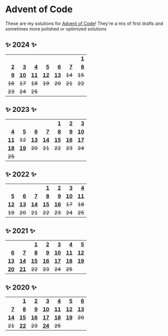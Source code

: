 # Advent of Code

These are my solutions for [Advent of Code][AoC]! They're a mix of first drafts and
sometimes more polished or optimized solutions

[AoC]: https://adventofcode.com/

## ✨ 2024 ✨

|                 |                 |                 |                 |                 |                 |                 |
| --------------: | --------------: | --------------: | --------------: | --------------: | --------------: | --------------: |
|                 |                 |                 |                 |                 |                 |  **[1][24-1]**  |
|  **[2][24-2]**  |  **[3][24-3]**  |  **[4][24-4]**  |  **[5][24-5]**  |  **[6][24-6]**  |  **[7][24-7]**  |  **[8][24-8]**  |
|  **[9][24-9]**  | **[10][24-10]** | **[11][24-11]** | **[12][24-12]** | **[13][24-13]** |  ~~14~~         |  ~~15~~         |
|  ~~16~~         |  ~~17~~         |  ~~18~~         |  ~~19~~         |  ~~20~~         |  ~~21~~         |  ~~22~~         |
|  ~~23~~         |  ~~24~~         |  ~~25~~         |                 |                 |                 |                 |

[24-1]: 2024/src/day1.rs
[24-2]: 2024/src/day2.rs
[24-3]: 2024/src/day3.rs
[24-4]: 2024/src/day4.rs
[24-5]: 2024/src/day5.rs
[24-6]: 2024/src/day6.rs
[24-7]: 2024/src/day7.rs
[24-8]: 2024/src/day8.rs
[24-9]: 2024/src/day9.rs
[24-10]: 2024/src/day10.rs
[24-11]: 2024/src/day11.rs
[24-12]: 2024/src/day12.rs
[24-13]: 2024/src/day13.rs

## ✨ 2023 ✨

|                 |                 |                 |                 |                 |                 |                 |
| --------------: | --------------: | --------------: | --------------: | --------------: | --------------: | --------------: |
|                 |                 |                 |                 |  **[1][23-1]**  |  **[2][23-2]**  |  **[3][23-3]**  |
|  **[4][23-4]**  |  **[5][23-5]**  |  **[6][23-6]**  |  **[7][23-7]**  |  **[8][23-8]**  |  **[9][23-9]**  | **[10][23-10]** |
| **[11][23-11]** |  ~~12~~         | **[13][23-13]** | **[14][23-14]** | **[15][23-15]** | **[16][23-16]** | **[17][23-17]** |
| **[18][23-18]** | **[19][23-19]** |  ~~20~~         |  ~~21~~         |  ~~22~~         |  ~~23~~         |  ~~24~~         |
|  ~~25~~         |                 |                 |                 |                 |                 |                 |

[23-1]: 2023/src/bin/day-1.rs
[23-2]: 2023/src/bin/day-2.rs
[23-3]: 2023/src/bin/day-3.rs
[23-4]: 2023/src/bin/day-4.rs
[23-5]: 2023/src/bin/day-5.rs
[23-6]: 2023/src/bin/day-6.rs
[23-7]: 2023/src/bin/day-7.rs
[23-8]: 2023/src/bin/day-8.rs
[23-9]: 2023/src/bin/day-9.rs
[23-10]: 2023/src/bin/day-10.rs
[23-11]: 2023/src/bin/day-11.rs
[23-13]: 2023/src/bin/day-13.rs
[23-14]: 2023/src/bin/day-14.rs
[23-15]: 2023/src/bin/day-15.rs
[23-16]: 2023/src/bin/day-16.rs
[23-17]: 2023/src/bin/day-17.rs
[23-18]: 2023/src/bin/day-18.rs
[23-19]: 2023/src/bin/day-19.rs

## ✨ 2022 ✨

|                 |                 |                 |                 |                 |                 |                 |
| --------------: | --------------: | --------------: | --------------: | --------------: | --------------: | --------------: |
|                 |                 |                 |  **[1][22-1]**  |  **[2][22-2]**  |  **[3][22-3]**  |  **[4][22-4]**  |
|  **[5][22-5]**  |  **[6][22-6]**  |  **[7][22-7]**  |  **[8][22-8]**  |  **[9][22-9]**  | **[10][22-10]** | **[11][22-11]** |
| **[12][22-12]** | **[13][22-13]** | **[14][22-14]** | **[15][22-15]** | **[16][22-16]** |  ~~17~~         |  ~~18~~         |
|  ~~19~~         |  ~~20~~         |  ~~21~~         |  ~~22~~         |  ~~23~~         |  ~~24~~         |  ~~25~~         |

[22-1]: 2022/src/bin/day-1.rs
[22-2]: 2022/src/bin/day-2.rs
[22-3]: 2022/src/bin/day-3.rs
[22-4]: 2022/src/bin/day-4.rs
[22-5]: 2022/src/bin/day-5.rs
[22-6]: 2022/src/bin/day-6.rs
[22-7]: 2022/src/bin/day-7.rs
[22-8]: 2022/src/bin/day-8.rs
[22-9]: 2022/src/bin/day-9.rs
[22-10]: 2022/src/bin/day-10.rs
[22-11]: 2022/src/bin/day-11.rs
[22-12]: 2022/src/bin/day-12.rs
[22-13]: 2022/src/bin/day-13.rs
[22-14]: 2022/src/bin/day-14.rs
[22-15]: 2022/src/bin/day-15.rs
[22-16]: 2022/src/bin/day-16.rs

## ✨ 2021 ✨

|                 |                 |                 |                 |                 |                 |                 |
| --------------: | --------------: | --------------: | --------------: | --------------: | --------------: | --------------: |
|                 |                 |  **[1][21-1]**  |  **[2][21-2]**  |  **[3][21-3]**  |  **[4][21-4]**  |  **[5][21-5]**  |
|  **[6][21-6]**  |  **[7][21-7]**  |  **[8][21-8]**  |  **[9][21-9]**  | **[10][21-10]** | **[11][21-11]** | **[12][21-12]** |
| **[13][21-13]** | **[14][21-14]** | **[15][21-15]** | **[16][21-16]** | **[17][21-17]** | **[18][21-18]** | **[19][21-19]** |
| **[20][21-20]** | **[21][21-21]** |  ~~22~~         |  ~~23~~         |  ~~24~~         |  ~~25~~         |                 |

[21-1]: 2021/src/bin/day-1.rs
[21-2]: 2021/src/bin/day-2.rs
[21-3]: 2021/src/bin/day-3.rs
[21-4]: 2021/src/bin/day-4.rs
[21-5]: 2021/src/bin/day-5.rs
[21-6]: 2021/src/bin/day-6.rs
[21-7]: 2021/src/bin/day-7.rs
[21-8]: 2021/src/bin/day-8.rs
[21-9]: 2021/src/bin/day-9.rs
[21-10]: 2021/src/bin/day-10.rs
[21-11]: 2021/src/bin/day-11.rs
[21-12]: 2021/src/bin/day-12.rs
[21-13]: 2021/src/bin/day-13.rs
[21-14]: 2021/src/bin/day-14.rs
[21-15]: 2021/src/bin/day-15.rs
[21-16]: 2021/src/bin/day-16.rs
[21-17]: 2021/src/bin/day-17.rs
[21-18]: 2021/src/bin/day-18.rs
[21-19]: 2021/src/bin/day-19.rs
[21-20]: 2021/src/bin/day-20.rs
[21-21]: 2021/src/bin/day-21.rs

## ✨ 2020 ✨

|                 |                 |                 |                 |                 |                 |                 |
| --------------: | --------------: | --------------: | --------------: | --------------: | --------------: | --------------: |
|                 |  **[1][20-1]**  |  **[2][20-2]**  |  **[3][20-3]**  |  **[4][20-4]**  |  **[5][20-5]**  |  **[6][20-6]**  |
|  **[7][20-7]**  |  **[8][20-8]**  |  **[9][20-9]**  | **[10][20-10]** | **[11][20-11]** | **[12][20-12]** | **[13][20-13]** |
| **[14][20-14]** | **[15][20-15]** | **[16][20-16]** | **[17][20-17]** | **[18][20-18]** | **[19][20-19]** |  ~~20~~         |
|  ~~21~~         | **[22][20-22]** |  ~~23~~         | **[24][20-24]** |  ~~25~~         |                 |                 |

[20-1]: 2020/src/bin/day-1.rs
[20-2]: 2020/src/bin/day-2.rs
[20-3]: 2020/src/bin/day-3.rs
[20-4]: 2020/src/bin/day-4.rs
[20-5]: 2020/src/bin/day-5.rs
[20-6]: 2020/src/bin/day-6.rs
[20-7]: 2020/src/bin/day-7.rs
[20-8]: 2020/src/bin/day-8.rs
[20-9]: 2020/src/bin/day-9.rs
[20-10]: 2020/src/bin/day-10.rs
[20-11]: 2020/src/bin/day-11.rs
[20-12]: 2020/src/bin/day-12.rs
[20-13]: 2020/src/bin/day-13.rs
[20-14]: 2020/src/bin/day-14.rs
[20-15]: 2020/src/bin/day-15.rs
[20-16]: 2020/src/bin/day-16.rs
[20-17]: 2020/src/bin/day-17.rs
[20-18]: 2020/src/bin/day-18.rs
[20-19]: 2020/src/bin/day-19.rs
[20-22]: 2020/src/bin/day-22.rs
[20-24]: 2020/src/bin/day-24.rs
